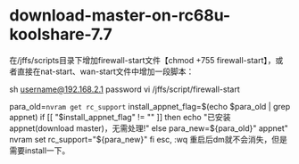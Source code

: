 # download-master-on-rc68u-koolshare-7.7

在/jffs/scripts目录下增加firewall-start文件【chmod +755 firewall-start】，或者直接在nat-start、wan-start文件中增加一段脚本：

sh username@192.168.2.1
password
vi /jffs/script/firewall-start


para_old=`nvram get rc_support`
install_appnet_flag=$(echo $para_old | grep appnet)
if [[ "$install_appnet_flag" != "" ]]
then
    echo "已安装appnet(download master)，无需处理!"
else
    para_new=${para_old}" appnet"
    nvram set rc_support="${para_new}"
fi
esc, :wq
重启后dm就不会消失，但是需要install一下。
